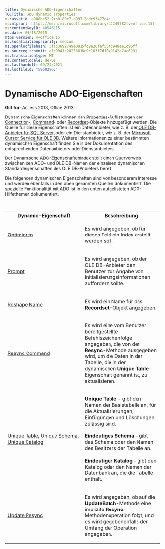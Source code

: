 ```yaml
---
title: Dynamische ADO-Eigenschaften
TOCTitle: ADO dynamic properties
ms:assetid: a908bc52-2cb0-89c7-a997-2cde93477e4d
ms:mtpsurl: https://msdn.microsoft.com/library/JJ249782(v=office.15)
ms:contentKeyID: 48546915
ms.date: 09/18/2015
mtps_version: v=office.15
ms.localizationpriority: medium
ms.openlocfilehash: 3f6c3692749e0915fc9e26faf55fc948ee1c96ff
ms.sourcegitcommit: a1d9041c20256616c9c183f7d1049142a7ac6991
ms.translationtype: MT
ms.contentlocale: de-DE
ms.lasthandoff: 09/24/2021
ms.locfileid: "59602962"
---
```

# <a name="ado-dynamic-properties"></a>Dynamische ADO-Eigenschaften

**Gilt für**: Access 2013, Office 2013

Dynamische Eigenschaften können den [Properties](properties-collection-ado.md)-Auflistungen der [Connection](connection-object-ado.md)-, [Command](command-object-ado.md)- oder [Recordset](recordset-object-ado.md)-Objekte hinzugefügt werden. Die Quelle für diese Eigenschaften ist ein Datenanbieter, wie z. B. der [OLE DB-Anbieter für SQL Server](microsoft-ole-db-provider-for-sql-server.md), oder ein Dienstanbieter, wie z. B. der [Microsoft Cursor Service für OLE DB](microsoft-cursor-service-for-ole-db-ado-service-component.md). Weitere Informationen zu einer bestimmten dynamischen Eigenschaft finden Sie in der Dokumentation des entsprechenden Datenanbieters oder Dienstanbieters.

Der [Dynamische ADO-Eigenschaftenindex](ado-dynamic-property-index.md) stellt einen Querverweis zwischen den ADO- und OLE DB-Namen der einzelnen dynamischen Standardeigenschaften des OLE DB-Anbieters bereit.

Die folgenden dynamischen Eigenschaften sind von besonderem Interesse und werden ebenfalls in den oben genannten Quellen dokumentiert. Die spezielle Funktionalität mit ADO ist in den unten aufgelisteten ADO-Hilfethemen dokumentiert.

<br/>

<table>
<colgroup>
<col style="width: 50%" />
<col style="width: 50%" />
</colgroup>
<tbody>
<tr class="even">
<th>Dynamic-Eigenschaft</th>
<th>Beschreibung</th>
</tr>
<tr class="odd">
<td><p><a href="optimize-property-dynamic-ado.md">Optimieren</a></p></td>
<td><p>Es wird angegeben, ob für dieses Feld ein Index erstellt werden soll.</p></td>
</tr>
<tr class="even">
<td><p><a href="prompt-property-dynamic-ado.md">Prompt</a></p></td>
<td><p>Es wird angegeben, ob der OLE DB-Anbieter den Benutzer zur Angabe von Initialisierungsinformationen auffordern sollte.</p></td>
</tr>
<tr class="odd">
<td><p><a href="reshape-name-property-dynamic-ado.md">Reshape Name</a></p></td>
<td><p>Es wird ein Name für das <strong>Recordset</strong>-Objekt angegeben.</p></td>
</tr>
<tr class="even">
<td><p><a href="resync-command-property-dynamic-ado.md">Resync Command</a></p></td>
<td><p>Es wird eine vom Benutzer bereitgestellte Befehlszeichenfolge angegeben, die von der <strong>Resync</strong>-Methode ausgegeben wird, um die Daten in der Tabelle, die in der dynamischen <strong>Unique Table</strong>-Eigenschaft genannt ist, zu aktualisieren.</p></td>
</tr>
<tr class="odd">
<td><p><a href="unique-table-unique-schema-unique-catalog-properties-dynamic-ado.md">Unique Table, Unique Schema, Unique Catalog</a></p></td>
<td><p><strong>Unique Table</strong> - gibt den Namen der Basistabelle an, für die Aktualisierungen, Einfügungen und Löschungen zulässig sind.<br/><br/><strong>Eindeutiges Schema</strong> – gibt das Schema oder den Namen des Besitzers der Tabelle an.<br/><br/><strong>Eindeutiger Katalog</strong> – gibt den Katalog oder den Namen der Datenbank an, die die Tabelle enthält.</p></td>
</tr>
<tr class="even">
<td><p><a href="update-resync-property-dynamic-ado.md">Update Resync</a></p></td>
<td><p>Es wird angegeben, ob auf die <strong>UpdateBatch</strong>-Methode eine implizite <strong>Resync</strong>-Methodenoperation folgt, und es wird gegebenenfalls der Umfang der Operation angegeben.</p></td>
</tr>
</tbody>
</table>

<br/>

